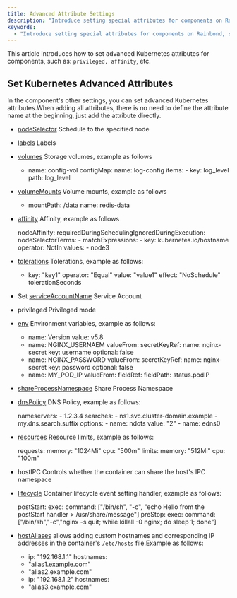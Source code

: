 ```yaml
---
title: Advanced Attribute Settings
description: "Introduce setting special attributes for components on Rainbond, such as: privileged"
keywords:
  - "Introduce setting special attributes for components on Rainbond, such as: privileged"
---
```


This article introduces how to set advanced Kubernetes attributes for components, such as: `privileged, affinity`, etc.

## Set Kubernetes Advanced Attributes

In the component's other settings, you can set advanced Kubernetes attributes.When adding all attributes, there is no need to define the attribute name at the beginning, just add the attribute directly.

- [nodeSelector](https://kubernetes.io/docs/concepts/scheduling-eviction/assign-pod-node/) Schedule to the specified node
- [labels](https://kubernetes.io/docs/concepts/overview/working-with-objects/labels/) Labels
- [volumes](https://kubernetes.io/docs/concepts/storage/volumes/) Storage volumes, example as follows

    - name: config-vol
      configMap:
        name: log-config
        items:
          - key: log_level
            path: log_level
- [volumeMounts](https://kubernetes.io/docs/concepts/storage/volumes/) Volume mounts, example as follows

    - mountPath: /data
      name: redis-data
- [affinity](https://kubernetes.io/docs/concepts/scheduling-eviction/assign-pod-node/) Affinity, example as follows

    nodeAffinity:
      requiredDuringSchedulingIgnoredDuringExecution:
        nodeSelectorTerms:
        - matchExpressions:
          - key: kubernetes.io/hostname
            operator: NotIn
            values:
            - node3
- [tolerations](https://kubernetes.io/zh-cn/docs/concepts/scheduling-eviction/taint-and-toleration/) Tolerations, example as follows:

    - key: "key1"
      operator: "Equal"
      value: "value1"
      effect: "NoSchedule"
      tolerationSeconds
- Set [serviceAccountName](https://kubernetes.io/zh-cn/docs/tasks/configure-pod-container/configure-service-account/) Service Account
- privileged Privileged mode
- [env](https://kubernetes.io/zh-cn/docs/tasks/inject-data-application/define-environment-variable-container/) Environment variables, example as follows:

    - name: Version
      value: v5.8
    - name: NGINX_USERNAEM
      valueFrom:
        secretKeyRef:
          name: nginx-secret
          key: username
          optional: false
    - name: NGINX_PASSWORD
      valueFrom:
        secretKeyRef:
          name: nginx-secret
          key: password
          optional: false
    - name: MY_POD_IP
      valueFrom:
        fieldRef:
          fieldPath: status.podIP
- [shareProcessNamespace](https://kubernetes.io/zh-cn/docs/tasks/configure-pod-container/share-process-namespace/) Share Process Namespace
- [dnsPolicy](https://kubernetes.io/zh-cn/docs/concepts/services-networking/dns-pod-service/) DNS Policy, example as follows:

    nameservers:
      - 1.2.3.4
    searches:
      - ns1.svc.cluster-domain.example
      - my.dns.search.suffix
    options:
      - name: ndots
        value: "2"
      - name: edns0
- [resources](https://kubernetes.io/zh-cn/docs/concepts/configuration/manage-resources-containers/) Resource limits, example as follows:

    requests:
      memory: "1024Mi"
      cpu: "500m"
    limits:
      memory: "512Mi"
      cpu: "100m"
- hostIPC Controls whether the container can share the host's IPC namespace
- [lifecycle](https://kubernetes.io/zh-cn/docs/tasks/configure-pod-container/attach-handler-lifecycle-event/) Container lifecycle event setting handler, example as follows:

    postStart:
      exec:
        command: ["/bin/sh", "-c", "echo Hello from the postStart handler > /usr/share/message"]
    preStop:
      exec:
        command: ["/bin/sh","-c","nginx -s quit; while killall -0 nginx; do sleep 1; done"]
- [hostAliases](https://kubernetes.io/docs/tasks/network/customize-hosts-file-for-pods/) allows adding custom hostnames and corresponding IP addresses in the container's `/etc/hosts` file.Example as follows:

    - ip: "192.168.1.1"
    hostnames:
    - "alias1.example.com"
    - "alias2.example.com"
    - ip: "192.168.1.2"
    hostnames:
    - "alias3.example.com"

